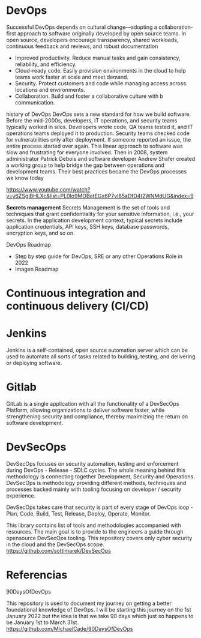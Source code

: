 # DevOps

Successful DevOps depends on cultural change—adopting a collaboration-first approach to software originally developed by open source teams. In open source, developers encourage transparency, shared workloads, continuous feedback and reviews, and robust documentation


- Improved productivity. Reduce manual tasks and gain consistency, reliability, and efficiency.
- Cloud-ready code. Easily provision environments in the cloud to help teams work faster at scale and meet demand.
- Security. Protect customers and code while managing access across locations and environments.
- Collaboration. Build and foster a collaborative culture with b communication.


history of DevOps 
DevOps sets a new standard for how we build software. Before the mid-2000s, developers, IT operations, and security teams typically worked in silos. Developers wrote code, QA teams tested it, and IT operations teams deployed it to production. Security teams checked code for vulnerabilities only after deployment. If someone reported an issue, the entire process started over again. This linear approach to software was slow and frustrating for everyone involved. Then in 2008, system administrator Patrick Debois and software developer Andrew Shafer created a working group to help bridge the gap between operations and development teams. Their best practices became the DevOps processes we know today

https://www.youtube.com/watch?v=y6ZSgiBHLXc&list=PL0lo9MOBetEGx6P7vI85aDfD4I2WNMdUG&index=9

**Secrets management**
Secrets Management is the set of tools and techniques that grant confidentiality for your sensitive information, i.e., your secrets. In the application development context, typical secrets include application credentials, API keys, SSH keys, database passwords, encryption keys, and so on.


DevOps Roadmap
- Step by step guide for DevOps, SRE or any other Operations Role in 2022
- Imagen Roadmap

# Continuous integration and continuous delivery (CI/CD)


# Jenkins 

Jenkins is a self-contained, open source automation server which can be used to automate all sorts of tasks related to building, testing, and delivering or deploying software.

# Gitlab 


GitLab is a single application with all the functionality of a DevSecOps Platform, allowing organizations to deliver software faster, while strengthening security and compliance, thereby maximizing the return on software development.



# DevSecOps 

DevSecOps focuses on security automation, testing and enforcement during DevOps - Release - SDLC cycles. The whole meaning behind this methodology is connecting together Development, Security and Operations. DevSecOps is methodology providing different methods, techniques and processes backed mainly with tooling focusing on developer / security experience.

DevSecOps takes care that security is part of every stage of DevOps loop - Plan, Code, Build, Test, Release, Deploy, Operate, Monitor.

This library contains list of tools and methodologies accompanied with resources. The main goal is to provide to the engineers a guide through opensource DevSecOps tooling. This repository covers only cyber security in the cloud and the DevSecOps scope.
https://github.com/sottlmarek/DevSecOps

# Referencias


90DaysOfDevOps

This repository is used to document my journey on getting a better foundational knowledge of DevOps. I will be starting this journey on the 1st January 2022 but the idea is that we take 90 days which just so happens to be January 1st to March 31st.
https://github.com/MichaelCade/90DaysOfDevOps